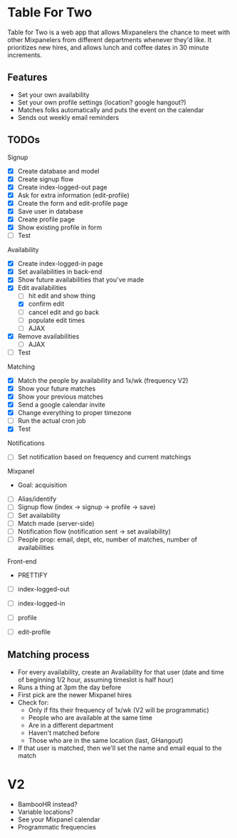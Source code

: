 # Table For Two

Table for Two is a web app that allows Mixpanelers the chance to meet with other Mixpanelers from different departments whenever they'd like. It prioritizes new hires, and allows lunch and coffee dates in 30 minute increments.

## Features
- Set your own availability
- Set your own profile settings (location? google hangout?)
- Matches folks automatically and puts the event on the calendar
- Sends out weekly email reminders


## TODOs

Signup
- [x] Create database and model
- [x] Create signup flow
- [x] Create index-logged-out page
- [x] Ask for extra information (edit-profile)
- [x] Create the form and edit-profile page
- [x] Save user in database
- [x] Create profile page
- [x] Show existing profile in form
- [ ] Test

Availability
- [x] Create index-logged-in page
- [x] Set availabilities in back-end
- [x] Show future availabilities that you've made
- [x] Edit availabilities
    - [ ] hit edit and show thing
    - [X] confirm edit
    - [ ] cancel edit and go back
    - [ ] populate edit times
    - [ ] AJAX
- [x] Remove availabilities
	- [ ] AJAX
- [ ] Test

Matching
- [x] Match the people by availability and 1x/wk (frequency V2)
- [x] Show your future matches
- [x] Show your previous matches
- [x] Send a google calendar invite
- [x] Change everything to proper timezone
- [ ] Run the actual cron job
- [x] Test

Notifications
- [ ] Set notification based on frequency and current matchings

Mixpanel
- Goal: acquisition
- [ ] Alias/identify
- [ ] Signup flow (index -> signup -> profile -> save)
- [ ] Set availability
- [ ] Match made (server-side)
- [ ] Notification flow (notification sent -> set availability)
- [ ] People prop: email, dept, etc, number of matches, number of availabilities

Front-end
- PRETTIFY
- [ ] index-logged-out
- [ ] index-logged-in
- [ ] profile
- [ ] edit-profile


## Matching process
- For every availability, create an Availability for that user (date and time of beginning 1/2 hour, assuming timeslot is half hour)
- Runs a thing at 3pm the day before
- First pick are the newer Mixpanel hires
- Check for:
	- Only if fits their frequency of 1x/wk (V2 will be programmatic)
	- People who are available at the same time
	- Are in a different department
	- Haven't matched before
	- Those who are in the same location (last, GHangout)
- If that user is matched, then we'll set the name and email equal to the match


# V2
- BambooHR instead?
- Variable locations?
- See your Mixpanel calendar
- Programmatic frequencies
